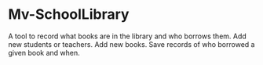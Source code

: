 # Mv-SchoolLibrary
 A tool to record what books are in the library and who borrows them. Add new students or teachers. Add new books. Save records of who borrowed a given book and when.
